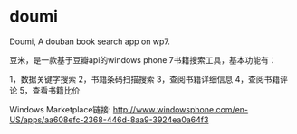 doumi
=====

Doumi, A douban book search app on wp7. 

豆米，是一款基于豆瓣api的windows phone 7书籍搜索工具，基本功能有：

1，数据关键字搜索
2，书籍条码扫描搜索
3，查阅书籍详细信息
4，查阅书籍评论
5，查看书籍比价

Windows Marketplace链接: http://www.windowsphone.com/en-US/apps/aa608efc-2368-446d-8aa9-3924ea0a64f3
